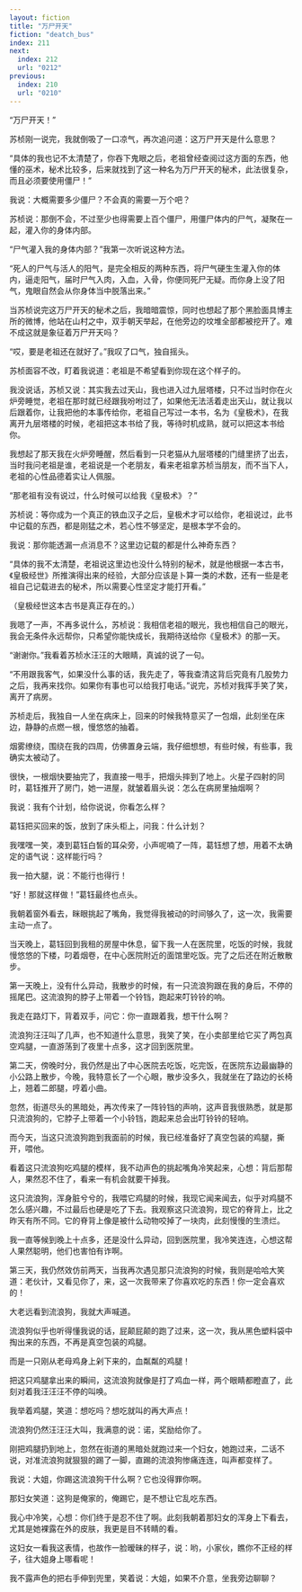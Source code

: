 ```yaml
---
layout: fiction
title: "万尸开天"
fiction: "deatch_bus"
index: 211
next:
  index: 212
  url: "0212"
previous:
  index: 210
  url: "0210"
---
```

“万尸开天！”

苏桢刚一说完，我就倒吸了一口凉气，再次追问道：这万尸开天是什么意思？

“具体的我也记不太清楚了，你吞下鬼眼之后，老祖曾经查阅过这方面的东西，他懂的巫术，秘术比较多，后来就找到了这一种名为万尸开天的秘术，此法很复杂，而且必须要使用僵尸！”

我说：大概需要多少僵尸？不会真的需要一万个吧？

苏桢说：那倒不会，不过至少也得需要上百个僵尸，用僵尸体内的尸气，凝聚在一起，灌入你的身体内部。

“尸气灌入我的身体内部？”我第一次听说这种方法。

“死人的尸气与活人的阳气，是完全相反的两种东西，将尸气硬生生灌入你的体内，逼走阳气，届时尸气入肉，入血，入骨，你便同死尸无疑。而你身上没了阳气，鬼眼自然会从你身体当中脱落出来。”

当苏桢说完这万尸开天的秘术之后，我暗暗震惊，同时也想起了那个黑脸面具博主所的微博，他站在山村之中，双手朝天举起，在他旁边的坟堆全部都被挖开了。难不成这就是象征着万尸开天吗？

“哎，要是老祖还在就好了。”我叹了口气，独自摇头。

苏桢面容不改，盯着我说道：老祖是不希望看到你现在这个样子的。

我没说话，苏桢又说：其实我去过天山，我也进入过九层塔楼，只不过当时你在火炉旁睡觉，老祖在那时就已经跟我吩咐过了，如果他无法活着走出天山，就让我以后跟着你，让我把他的本事传给你，老祖自己写过一本书，名为《皇极术》，在我离开九层塔楼的时候，老祖把这本书给了我，等待时机成熟，就可以把这本书给你。

我想起了那天我在火炉旁睡醒，然后看到一只老猫从九层塔楼的门缝里挤了出去，当时我问老祖是谁，老祖说是一个老朋友，看来老祖拿苏桢当朋友，而不当下人，老祖的心性品德着实让人佩服。

“那老祖有没有说过，什么时候可以给我《皇极术》？”

苏桢说：等你成为一个真正的铁血汉子之后，皇极术才可以给你，老祖说过，此书中记载的东西，都是刚猛之术，若心性不够坚定，是根本学不会的。

我说：那你能透漏一点消息不？这里边记载的都是什么神奇东西？

“具体的我不太清楚，老祖说这里边也没什么特别的秘术，就是他根据一本古书，《皇极经世》所推演得出来的经验，大部分应该是卜算一类的术数，还有一些是老祖自己记载进去的秘术，所以需要心性坚定才能打开看。”

（皇极经世这本古书是真正存在的。）

我嗯了一声，不再多说什么，苏桢说：我相信老祖的眼光，我也相信自己的眼光，我会无条件永远帮你，只希望你能快成长，我期待送给你《皇极术》的那一天。

“谢谢你。”我看着苏桢水汪汪的大眼睛，真诚的说了一句。

“不用跟我客气，如果没什么事的话，我先走了，等我查清这背后究竟有几股势力之后，我再来找你。如果你有事也可以给我打电话。”说完，苏桢对我挥手笑了笑，离开了病房。

苏桢走后，我独自一人坐在病床上，回来的时候我特意买了一包烟，此刻坐在床边，静静的点燃一根，慢悠悠的抽着。

烟雾缭绕，围绕在我的四周，仿佛置身云端，我仔细想想，有些时候，有些事，我确实太被动了。

很快，一根烟快要抽完了，我直接一甩手，把烟头摔到了地上。火星子四射的同时，葛钰推开了房门，她一进屋，就皱着眉头说：怎么在病房里抽烟啊？

我说：我有个计划，给你说说，你看怎么样？

葛钰把买回来的饭，放到了床头柜上，问我：什么计划？

我嘿嘿一笑，凑到葛钰白皙的耳朵旁，小声呢喃了一阵，葛钰想了想，用着不太确定的语气说：这样能行吗？

我一拍大腿，说：不能行也得行！

“好！那就这样做！”葛钰最终也点头。

我朝着窗外看去，眯眼挑起了嘴角，我觉得我被动的时间够久了，这一次，我需要主动一点了。

当天晚上，葛钰回到我租的房屋中休息，留下我一人在医院里，吃饭的时候，我就慢悠悠的下楼，叼着烟卷，在中心医院附近的面馆里吃饭。完了之后还在附近散散步。

第一天晚上，没有什么异动，我散步的时候，有一只流浪狗跟在我的身后，不停的摇尾巴。这流浪狗的脖子上带着一个铃铛，跑起来叮铃铃的响。

我走在路灯下，背着双手，问它：你一直跟着我，想干什么啊？

流浪狗汪汪叫了几声，也不知道什么意思，我笑了笑，在小卖部里给它买了两包真空鸡腿，一直游荡到了夜里十点多，这才回到医院里。

第二天，傍晚时分，我仍然是出了中心医院去吃饭，吃完饭，在医院东边最幽静的小公路上散步，今晚，我特意长了一个心眼，散步没多久，我就坐在了路边的长椅上，翘着二郎腿，哼着小曲。

忽然，街道尽头的黑暗处，再次传来了一阵铃铛的声响，这声音我很熟悉，就是那只流浪狗的，它脖子上带着一个小铃铛，跑起来总会出叮铃铃的轻响。

而今天，当这只流浪狗跑到我面前的时候，我已经准备好了真空包装的鸡腿，撕开，喂他。

看着这只流浪狗吃鸡腿的模样，我不动声色的挑起嘴角冷笑起来，心想：背后那帮人，果然忍不住了，看来一有机会就要干掉我。

这只流浪狗，浑身脏兮兮的，我喂它鸡腿的时候，我现它闻来闻去，似乎对鸡腿不怎么感兴趣，不过最后也硬是吃了下去。我观察这只流浪狗，现它的脊背上，比之昨天有所不同。它的脊背上像是被什么动物咬掉了一块肉，此刻慢慢的生溃烂。

我一直等候到晚上十点多，还是没什么异动，回到医院里，我冷笑连连，心想这帮人果然聪明，他们也害怕有诈啊。

第三天，我仍然效仿前两天，当我再次遇见那只流浪狗的时候，我则是哈哈大笑道：老伙计，又看见你了，来，这一次我带来了你喜欢吃的东西！你一定会喜欢的！

大老远看到流浪狗，我就大声喊道。

流浪狗似乎也听得懂我说的话，屁颠屁颠的跑了过来，这一次，我从黑色塑料袋中掏出来的东西，不再是真空包装的鸡腿。

而是一只刚从老母鸡身上剁下来的，血粼粼的鸡腿！

把这只鸡腿拿出来的瞬间，这流浪狗就像是打了鸡血一样，两个眼睛都瞪直了，此刻对着我汪汪汪不停的叫唤。

我举着鸡腿，笑道：想吃吗？想吃就叫的再大声点！

流浪狗仍然汪汪汪大叫，我满意的说：诺，奖励给你了。

刚把鸡腿扔到地上，忽然在街道的黑暗处就跑过来一个妇女，她跑过来，二话不说，对准流浪狗就狠狠的踢了一脚，直踢的流浪狗惨痛连连，叫声都变样了。

我说：大姐，你踢这流浪狗干什么啊？它也没得罪你啊。

那妇女笑道：这狗是俺家的，俺踢它，是不想让它乱吃东西。

我心中冷笑，心想：你们终于是忍不住了啊。此刻我朝着那妇女的浑身上下看去，尤其是她裸露在外的皮肤，我更是目不转睛的看。

这妇女一看我这表情，也故作一脸暧昧的样子，说：哟，小家伙，瞧你不正经的样子，往大姐身上哪看呢！

我不露声色的把右手伸到兜里，笑着说：大姐，如果不介意，坐我旁边聊聊？